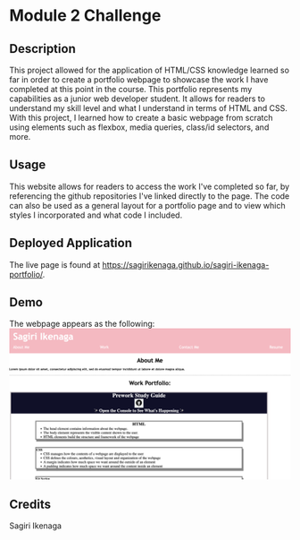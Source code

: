 # Module 2 Challenge 

## Description

This project allowed for the application of HTML/CSS knowledge learned so far in order to create a portfolio webpage to showcase the work I have completed at this point in the course. This portfolio represents my capabilities as a junior web developer student. It allows for readers to understand my skill level and what I understand in terms of HTML and CSS. With this project, I learned how to create a basic webpage from scratch using elements such as flexbox, media queries, class/id selectors, and more. 

## Usage

This website allows for readers to access the work I've completed so far, by referencing the github repositories I've linked directly to the page. The code can also be used as a general layout for a portfolio page and to view which styles I incorporated and what code I included.

## Deployed Application

The live page is found at https://sagirikenaga.github.io/sagiri-ikenaga-portfolio/. 

## Demo

The webpage appears as the following:
![image](./assets/images/mod-2-demo.png)

## Credits

Sagiri Ikenaga
